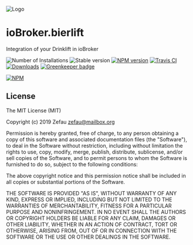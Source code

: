 ![Logo](admin/drinklift.jpg)
# ioBroker.bierlift
Integration of your Drinklift in ioBroker

![Number of Installations](http://iobroker.live/badges/bierlift-installed.svg)
![Stable version](http://iobroker.live/badges/bierlift-stable.svg)
[![NPM version](http://img.shields.io/npm/v/iobroker.bierlift.svg)](https://www.npmjs.com/package/iobroker.bierlift)
[![Travis CI](https://travis-ci.org/Zefau/ioBroker.bierlift.svg?branch=master)](https://travis-ci.org/Zefau/ioBroker.bierlift)
[![Downloads](https://img.shields.io/npm/dm/iobroker.bierlift.svg)](https://www.npmjs.com/package/iobroker.bierlift)
[![Greenkeeper badge](https://badges.greenkeeper.io/Zefau/ioBroker.bierlift.svg)](https://greenkeeper.io/)

[![NPM](https://nodei.co/npm/iobroker.bierlift.png?downloads=true)](https://nodei.co/npm/iobroker.bierlift/) 


## License
The MIT License (MIT)

Copyright (c) 2019 Zefau <zefau@mailbox.org>

Permission is hereby granted, free of charge, to any person obtaining a copy
of this software and associated documentation files (the "Software"), to deal
in the Software without restriction, including without limitation the rights
to use, copy, modify, merge, publish, distribute, sublicense, and/or sell
copies of the Software, and to permit persons to whom the Software is
furnished to do so, subject to the following conditions:

The above copyright notice and this permission notice shall be included in
all copies or substantial portions of the Software.

THE SOFTWARE IS PROVIDED "AS IS", WITHOUT WARRANTY OF ANY KIND, EXPRESS OR
IMPLIED, INCLUDING BUT NOT LIMITED TO THE WARRANTIES OF MERCHANTABILITY,
FITNESS FOR A PARTICULAR PURPOSE AND NONINFRINGEMENT. IN NO EVENT SHALL THE
AUTHORS OR COPYRIGHT HOLDERS BE LIABLE FOR ANY CLAIM, DAMAGES OR OTHER
LIABILITY, WHETHER IN AN ACTION OF CONTRACT, TORT OR OTHERWISE, ARISING FROM,
OUT OF OR IN CONNECTION WITH THE SOFTWARE OR THE USE OR OTHER DEALINGS IN
THE SOFTWARE.
